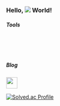 ### **Hello, <img src="https://img.shields.io/badge/iOS-000000?style=plastic&&logo=Apple&logoColor=white"/> World!**


<!--
<h3>📚</h3>
<p>부스트캠프 웹·모바일 챌린지/멤버십(2024.07 ~ )</p>
<p>Apple Developer Academy @ POSTECH (2023.03 ~ 2023.12)</p>
<p>KT AIVLE School - AI 개발자 트랙 (2022.07 ~ 2023.01)</p>
<p>홍익대학교 컴퓨터공학과 (2017.03~2023.02)</p>
-->


<h5>Tools</h5>
<p>
  <img src="https://img.shields.io/badge/Swift-snow?logo=swift&logoColor=F05138" alt="" />
  <img src="https://img.shields.io/badge/Python-snow?logo=python&logoColor=3776AB" alt="" />
  <img src="https://img.shields.io/badge/JavaScript-snow?logo=javascript&logoColor=E9CE30" alt="" />
</p>
<p>
  <img src="https://img.shields.io/badge/Xcode-snow?logo=xcode" alt="" />
  <img src="https://img.shields.io/badge/Figma-snow?logo=figma" alt="" />
  <img src="https://img.shields.io/badge/git-snow?logo=git&logoColor=0175C2" alt="" />
</p>

<h5>Blog</h5>
<p>
  <a href="https://kybeen.tistory.com/" style = "text-decoration: none;">
    <img height=30 src="https://img.shields.io/badge/Tistory-F05138?style=for-the-badge&logo=tistory"/>
  </a>
</p>


[![Solved.ac Profile](http://mazassumnida.wtf/api/generate_badge?boj=rei1998)](https://solved.ac/rei1998)


<!--
[![kybeen's GitHub stats](https://github-readme-stats.vercel.app/api?username=kybeen)](https://github.com/kybeen/github-readme-stats)
![Top Langs](https://github-readme-stats.vercel.app/api/top-langs/?username=kybeen&layout=compact&theme=tokyonight)
-->
